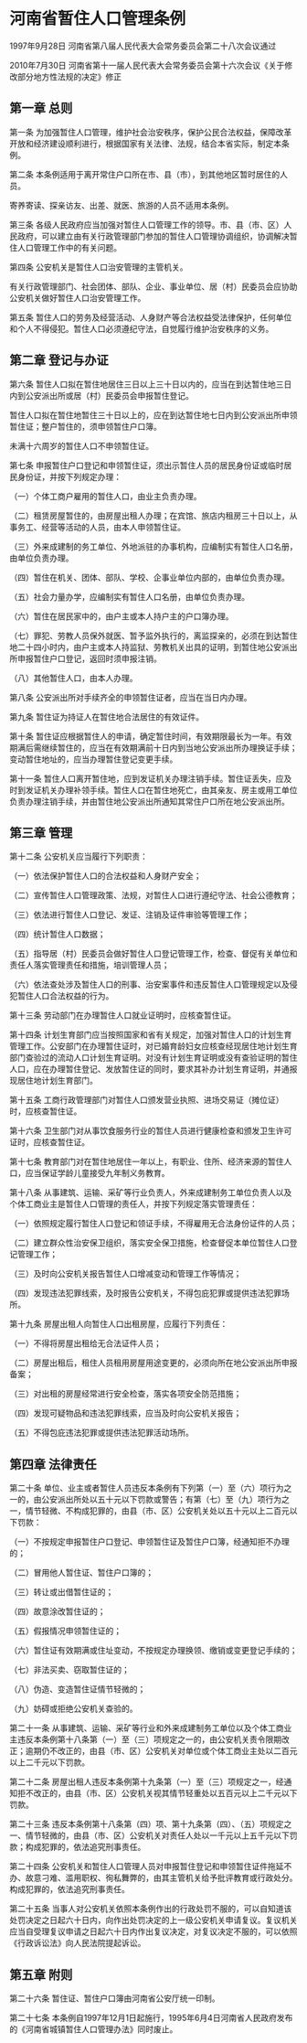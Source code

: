 # 河南省暂住人口管理条例

1997年9月28日 河南省第八届人民代表大会常务委员会第二十八次会议通过

2010年7月30日 河南省第十一届人民代表大会常务委员会第十六次会议《关于修改部分地方性法规的决定》修正



## 第一章  总则

第一条 为加强暂住人口管理，维护社会治安秩序，保护公民合法权益，保障改革开放和经济建设顺利进行，根据国家有关法律、法规，结合本省实际，制定本条例。

第二条 本条例适用于离开常住户口所在市、县（市），到其他地区暂时居住的人员。

寄养寄读、探亲访友、出差、就医、旅游的人员不适用本条例。

第三条 各级人民政府应当加强对暂住人口管理工作的领导。市、县（市、区）人民政府，可以建立由有关行政管理部门参加的暂住人口管理协调组织，协调解决暂住人口管理工作中的有关问题。

第四条 公安机关是暂住人口治安管理的主管机关。

有关行政管理部门、社会团体、部队、企业、事业单位、居（村）民委员会应协助公安机关做好暂住人口治安管理工作。

第五条 暂住人口的劳务及经营活动、人身财产等合法权益受法律保护，任何单位和个人不得侵犯。暂住人口必须遵纪守法，自觉履行维护治安秩序的义务。

## 第二章  登记与办证

第六条 暂住人口拟在暂住地居住三日以上三十日以内的，应当在到达暂住地三日内到公安派出所或居（村）民委员会申报暂住登记。

暂住人口拟在暂住地暂住三十日以上的，应在到达暂住地七日内到公安派出所申领暂住证；整户暂住的，须申领暂住户口簿。

未满十六周岁的暂住人口不申领暂住证。

第七条 申报暂住户口登记和申领暂住证，须出示暂住人员的居民身份证或临时居民身份证，并按下列规定办理：

（一）个体工商户雇用的暂住人口，由业主负责办理。

（二）租赁房屋暂住的，由房屋出租人办理；在宾馆、旅店内租房三十日以上，从事务工、经营等活动的人员，由本人申领暂住证。

（三）外来成建制的务工单位、外地派驻的办事机构，应编制实有暂住人口名册，由单位负责办理。

（四）暂住在机关、团体、部队、学校、企事业单位内部的，由单位负责办理。

（五）社会力量办学，应编制实有暂住人口名册，由单位负责办理。

（六）暂住在居民家中的，由户主或本人持户主的户口簿办理。

（七）罪犯、劳教人员保外就医、暂予监外执行的，离监探亲的，必须在到达暂住地二十四小时内，由户主或本人持监狱、劳教机关出具的证明，到暂住地公安派出所申报暂住户口登记，返回时须申报注销。

（八）其他暂住人口，由本人办理。

第八条 公安派出所对手续齐全的申领暂住证者，应当在当日内办理。

第九条 暂住证为持证人在暂住地合法居住的有效证件。

第十条 暂住证应根据暂住人的申请，确定暂住时间，有效期限最长为一年。有效期满后需继续暂住的，应当在有效期满前十日内到当地公安派出所办理换证手续；变动暂住地址的，应当办理暂住登记变更手续。

第十一条 暂住人口离开暂住地，应到发证机关办理注销手续。暂住证丢失，应及时到发证机关办理补领手续。暂住人口在暂住地死亡，由其亲友、房主或用工单位负责办理注销手续，并由暂住地公安派出所通知其常住户口所在地公安派出所。

## 第三章  管理

第十二条 公安机关应当履行下列职责：

（一）依法保护暂住人口的合法权益和人身财产安全；

（二）宣传暂住人口管理政策、法规，对暂住人口进行遵纪守法、社会公德教育；

（三）依法进行暂住人口登记、发证、注销及证件审验等管理工作；

（四）统计暂住人口数据；

（五）指导居（村）民委员会做好暂住人口登记管理工作，检查、督促有关单位和责任人落实管理责任和措施，培训管理人员；

（六）依法查处涉及暂住人口的刑事、治安案事件和违反暂住人口管理规定以及侵犯暂住人口合法权益的行为。

第十三条 劳动部门在办理暂住人口就业证明时，应核查暂住证。

第十四条 计划生育部门应当按照国家和省有关规定，加强对暂住人口的计划生育管理工作。公安部门在办理暂住证时，对已婚育龄妇女应核查经现居住地计划生育部门查验过的流动人口计划生育证明。对没有计划生育证明或没有查验证明的暂住人口，应在办理暂住登记、发放暂住证的同时，要求其补办计划生育证明，并通报现居住地计划生育部门。

第十五条 工商行政管理部门对暂住人口颁发营业执照、进场交易证（摊位证）时，应核查暂住证。

第十六条 卫生部门对从事饮食服务行业的暂住人员进行健康检查和颁发卫生许可证时，应核查暂住证。

第十七条 教育部门对在暂住地居住一年以上，有职业、住所、经济来源的暂住人口，应当保证学龄儿童接受九年制义务教育。

第十八条 从事建筑、运输、采矿等行业负责人，外来成建制务工单位负责人以及个体工商业主是暂住人口管理的责任人，并按下列规定落实管理责任：

（一）依照规定履行暂住人口登记和领证手续，不得雇用无合法身份证件的人员；

（二）建立群众性治安保卫组织，落实安全保卫措施，检查督促本单位暂住人口登记管理工作；

（三）及时向公安机关报告暂住人口增减变动和管理工作等情况；

（四）发现违法犯罪线索，及时报告公安机关，不得包庇犯罪或提供违法犯罪场所。

第十九条 房屋出租人向暂住人口出租房屋，应履行下列责任：

（一）不得将房屋出租给无合法证件人员；

（二）房屋出租后，租住人员租用房屋用途变更的，必须向所在地公安派出所申报备案；

（三）对出租的房屋经常进行安全检查，落实各项安全防范措施；

（四）发现可疑物品和违法犯罪线索，应当及时向公安机关报告；

（五）不得包庇违法犯罪或提供违法犯罪活动场所。

## 第四章  法律责任

第二十条 单位、业主或者暂住人员违反本条例有下列第（一）至（六）项行为之一的，由公安派出所处以五十元以下罚款或警告；有第（七）至（九）项行为之一，情节轻微、不构成犯罪的，由县（市、区）公安机关处以五十元以上二百元以下罚款：

（一）不按规定申报暂住户口登记、申领暂住证及暂住户口簿，经通知拒不办理的；

（二）冒用他人暂住证、暂住户口簿的；

（三）转让或出借暂住证的；

（四）故意涂改暂住证的；

（五）假报情况申领暂住证的；

（六）暂住证有效期满或住址变动，不按规定办理换领、缴销或变更登记手续的；

（七）非法买卖、窃取暂住证的；

（八）伪造、变造暂住证情节轻微的；

（九）妨碍或拒绝公安机关查验的。

第二十一条 从事建筑、运输、采矿等行业和外来成建制务工单位以及个体工商业主违反本条例第十八条第（一）至（三）项规定之一的，由公安机关责令限期改正；逾期仍不改正的，由县（市、区）公安机关对单位或个体工商业主处以二百元以上二千元以下罚款。

第二十二条 房屋出租人违反本条例第十九条第（一）至（三）项规定之一，经通知拒不改正的，由县（市、区）公安机关视其情节轻重处以五百元以上二千元以下罚款。

第二十三条 违反本条例第十八条第（四）项、第十九条第（四）、（五）项规定之一、情节轻微的，由县（市、区）公安机关对责任人处以一千元以上五千元以下罚款；构成犯罪的，依法追究刑事责任。

第二十四条 公安机关和暂住人口管理人员对申报暂住登记和申领暂住证件拖延不办、故意刁难、滥用职权、徇私舞弊的，由其主管机关给予批评教育或行政处分。构成犯罪的，依法追究刑事责任。

第二十五条 当事人对公安机关依照本条例作出的行政处罚不服的，可以自知道该处罚决定之日起六十日内，向作出处罚决定的上一级公安机关申请复议。复议机关应当自受理复议申请之日起六十日内作出复议决定，对复议决定不服的，可以依照《行政诉讼法》向人民法院提起诉讼。

## 第五章  附则

第二十六条 暂住证、暂住户口簿由河南省公安厅统一印制。

第二十七条 本条例自1997年12月1日起施行，1995年6月4日河南省人民政府发布的《河南省城镇暂住人口管理办法》同时废止。
